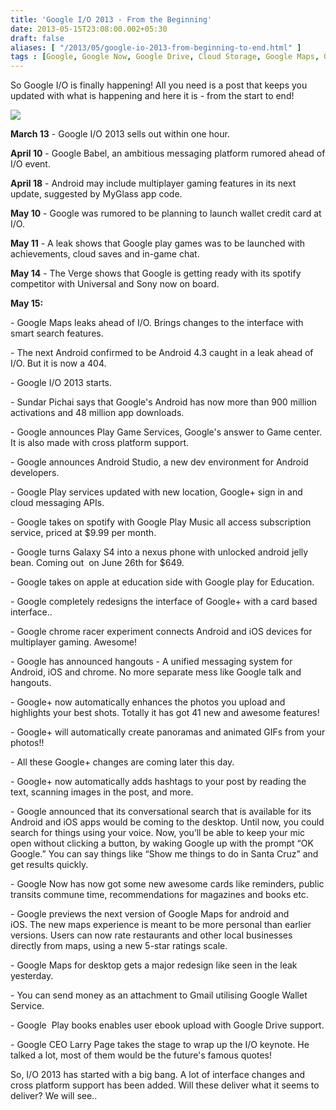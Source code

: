 ```yaml
---
title: 'Google I/O 2013 - From the Beginning'
date: 2013-05-15T23:08:00.002+05:30
draft: false
aliases: [ "/2013/05/google-io-2013-from-beginning-to-end.html" ]
tags : [Google, Google Now, Google Drive, Cloud Storage, Google Maps, Google earth, IO 2013, Google glass, News]
---
```


So Google I/O is finally happening! All you need is a post that keeps you updated with what is happening and here it is - from the start to end!  
  

[![](https://4.bp.blogspot.com/-fS7XthLPPtc/UZPKVzkjH8I/AAAAAAAABcs/T0rUnZYpRpQ/s1600/Google-I-O-13.jpg)](https://4.bp.blogspot.com/-fS7XthLPPtc/UZPKVzkjH8I/AAAAAAAABcs/T0rUnZYpRpQ/s1600/Google-I-O-13.jpg)

  
  
**March 13** - Google I/O 2013 sells out within one hour.  
  
**April 10** - Google Babel, an ambitious messaging platform rumored ahead of I/O event.  
  
**April 18** - Android may include multiplayer gaming features in its next update, suggested by MyGlass app code.  
  
**May 10** - Google was rumored to be planning to launch wallet credit card at I/O.  
  
**May 11** - A leak shows that Google play games was to be launched with achievements, cloud saves and in-game chat.  
  
**May 14** - The Verge shows that Google is getting ready with its spotify competitor with Universal and Sony now on board.  
  
**May 15:**  
  
\- Google Maps leaks ahead of I/O. Brings changes to the interface with smart search features.  
  
\- The next Android confirmed to be Android 4.3 caught in a leak ahead of I/O. But it is now a 404.  
  
\- Google I/O 2013 starts.  
  
\- Sundar Pichai says that Google's Android has now more than 900 million activations and 48 million app downloads.  
  
\- Google announces Play Game Services, Google's answer to Game center. It is also made with cross platform support.  
  
\- Google announces Android Studio, a new dev environment for Android developers.  
  
\- Google Play services updated with new location, Google+ sign in and cloud messaging APIs.  
  
\- Google takes on spotify with Google Play Music all access subscription service, priced at $9.99 per month.  
  
\- Google turns Galaxy S4 into a nexus phone with unlocked android jelly bean. Coming out  on June 26th for $649.  
  
\- Google takes on apple at education side with Google play for Education.  
  
\- Google completely redesigns the interface of Google+ with a card based interface..  
  
\- Google chrome racer experiment connects Android and iOS devices for multiplayer gaming. Awesome!  
  
\- Google has announced hangouts - A unified messaging system for Android, iOS and chrome. No more separate mess like Google talk and hangouts.  
  
\- Google+ now automatically enhances the photos you upload and highlights your best shots. Totally it has got 41 new and awesome features!  
  
\- Google+ will automatically create panoramas and animated GIFs from your photos!!  
  
\- All these Google+ changes are coming later this day.  
  
\- Google+ now automatically adds hashtags to your post by reading the text, scanning images in the post, and more.  
  
\- Google announced that its conversational search that is available for its Android and iOS apps would be coming to the desktop. Until now, you could search for things using your voice. Now, you’ll be able to keep your mic open without clicking a button, by waking Google up with the prompt “OK Google.” You can say things like “Show me things to do in Santa Cruz” and get results quickly.  
  
\- Google Now has now got some new awesome cards like reminders, public transits commune time, recommendations for magazines and books etc.  
  
\- Google previews the next version of Google Maps for android and iOS. The new maps experience is meant to be more personal than earlier versions. Users can now rate restaurants and other local businesses directly from maps, using a new 5-star ratings scale.  
  
\- Google Maps for desktop gets a major redesign like seen in the leak yesterday.  
  
\- You can send money as an attachment to Gmail utilising Google Wallet Service.  
  
\- Google  Play books enables user ebook upload with Google Drive support.  
  
\- Google CEO Larry Page takes the stage to wrap up the I/O keynote. He talked a lot, most of them would be the future's famous quotes!  
  
So, I/O 2013 has started with a big bang. A lot of interface changes and cross platform support has been added. Will these deliver what it seems to deliver? We will see..